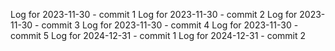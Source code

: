 Log for 2023-11-30 - commit 1
Log for 2023-11-30 - commit 2
Log for 2023-11-30 - commit 3
Log for 2023-11-30 - commit 4
Log for 2023-11-30 - commit 5
Log for 2024-12-31 - commit 1
Log for 2024-12-31 - commit 2
